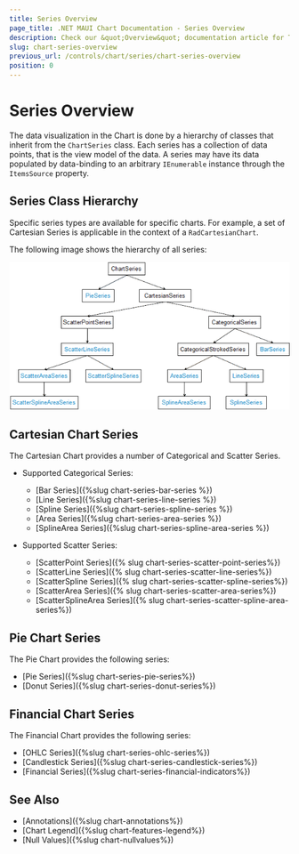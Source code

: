 ```yaml
---
title: Series Overview
page_title: .NET MAUI Chart Documentation - Series Overview
description: Check our &quot;Overview&quot; documentation article for Telerik Chart for .NET MAUI.
slug: chart-series-overview
previous_url: /controls/chart/series/chart-series-overview
position: 0
---
```


# Series Overview

The data visualization in the Chart is done by a hierarchy of classes that inherit from the `ChartSeries` class. Each series has a collection of data points, that is the view model of the data. A series may have its data populated by data-binding to an arbitrary `IEnumerable` instance through the `ItemsSource` property.

## Series Class Hierarchy

Specific series types are available for specific charts. For example, a set of Cartesian Series is applicable in the context of a `RadCartesianChart`.

The following image shows the hierarchy of all series:

![Chart Series Class Diagram](images/chart-series-class-diagram.png)

## Cartesian Chart Series

The Cartesian Chart provides a number of Categorical and Scatter Series.

- Supported Categorical Series:

    - [Bar Series]({%slug chart-series-bar-series %})
    - [Line Series]({%slug chart-series-line-series %})
    - [Spline Series]({%slug chart-series-spline-series %})
    - [Area Series]({%slug chart-series-area-series %})
    - [SplineArea Series]({%slug chart-series-spline-area-series %})

- Supported Scatter Series:

    - [ScatterPoint Series]({% slug chart-series-scatter-point-series%})
    - [ScatterLine Series]({% slug chart-series-scatter-line-series%})
    - [ScatterSpline Series]({% slug chart-series-scatter-spline-series%})
    - [ScatterArea Series]({% slug chart-series-scatter-area-series%})
    - [ScatterSplineArea Series]({% slug chart-series-scatter-spline-area-series%})

## Pie Chart Series

The Pie Chart provides the following series:

- [Pie Series]({%slug chart-series-pie-series%})
- [Donut Series]({%slug chart-series-donut-series%})

## Financial Chart Series

The Financial Chart provides the following series:

- [OHLC Series]({%slug chart-series-ohlc-series%})
- [Candlestick Series]({%slug chart-series-candlestick-series%})
- [Financial Series]({%slug chart-series-financial-indicators%})

## See Also

- [Annotations]({%slug chart-annotations%})
- [Chart Legend]({%slug chart-features-legend%})
- [Null Values]({%slug chart-nullvalues%})
